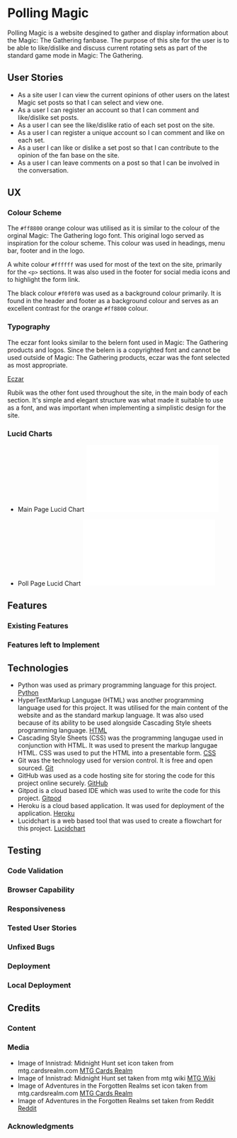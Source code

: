 # Polling Magic

Polling Magic is a website desgined to gather and display information about the Magic: The Gathering fanbase. The purpose of this site for the user is to be able to like/dislike and discuss current rotating sets as part of the standard game mode in Magic: The Gathering.

## User Stories

- As a site user I can view the current opinions of other users on the latest Magic set posts so that I can select and view one.
- As a user I can register an account so that I can comment and like/dislike set posts.
- As a user I can see the like/dislike ratio of each set post on the site.
- As a user I can register a unique account so I can comment and like on each set.
- As a user I can like or dislike a set post so that I can contribute to the opinion of the fan base on the site.
- As a user I can leave comments on a post so that I can be involved in the conversation.

## UX

### Colour Scheme

The `#ff8800` orange colour was utilised as it is similar to the colour of the orginal Magic: The Gathering logo font. This original logo served as inspiration for the colour scheme. This colour was used in headings, menu bar, footer and in the logo.

A white colour `#ffffff` was used for most of the text on the site, primarily for the `<p>` sections. It was also used in the footer for social media icons and to highlight the form link.

The black colour `#f0f0f0` was used as a background colour primarily. It is found in the header and footer as a background colour and serves as an excellent contrast for the orange `#ff8800` colour. 

### Typography

The eczar font looks similar to the belern font used in Magic: The Gathering products and logos. Since the belern is a copyrighted font and cannot be used outside of Magic: The Gathering products, eczar was the font selected as most appropriate.

[Eczar](https://fonts.google.com/specimen/Eczar)

Rubik was the other font used throughout the site, in the main body of each section. It's simple and elegant structure was what made it suitable to use as a font, and was important when implementing a simplistic design for the site.

### Lucid Charts

- Main Page Lucid Chart
![Lucid Chart Main Page](documents/lucid-charts/poll-magic-main-pg.pdf)

- Poll Page Lucid Chart
![Lucid Chart Poll Page](documents/lucid-charts/poll-magic-poll-pg.pdf)

## Features

### Existing Features

### Features left to Implement

## Technologies

- Python was used as primary programming language for this project. [Python](https://en.wikipedia.org/wiki/Python_(programming_language))
- HyperTextMarkup Langugae (HTML) was another programming language used for this project. It was utilised for the main content of the website and as the standard markup language. It was also used because of its ability to be used alongside Cascading Style sheets programming language. [HTML](https://en.wikipedia.org/wiki/HTML)
- Cascading Style Sheets (CSS) was the programming langugae used in conjunction with HTML. It was used to present the markup langugae HTML. CSS was used to put the HTML into a presentable form. [CSS](https://en.wikipedia.org/wiki/CSS)
- Git was the technology used for version control. It is free and open sourced. [Git](https://git-scm.com/)
- GitHub was used as a code hosting site for storing the code for this project online securely. [GitHub](https://github.com/)
- Gitpod is a cloud based IDE which was used to write the code for this project. [Gitpod](https://www.gitpod.io/)
- Heroku is a cloud based application. It was used for deployment of the application. [Heroku](https://www.heroku.com/home)
- Lucidchart is a web based tool that was used to create a flowchart for this project. [Lucidchart](https://bit.ly/3rgpbku)

## Testing

### Code Validation

### Browser Capability

### Responsiveness

### Tested User Stories

### Unfixed Bugs

### Deployment

### Local Deployment

## Credits

### Content

### Media

- Image of Innistrad: Midnight Hunt set icon taken from mtg.cardsrealm.com [MTG Cards Realm](https://mtg.cardsrealm.com/en-us/sets/smid-innistrad--midnight-hunt-substitute-cards)
- Image of Innistrad: Midnight Hunt set taken from mtg wiki [MTG Wiki](https://mtg.fandom.com/wiki/Innistrad:_Midnight_Hunt)
- Image of Adventures in the Forgotten Realms set icon taken from mtg.cardsrealm.com [MTG Cards Realm](https://mtg.cardsrealm.com/en-us/sets/tafr-adventures-in-the-forgotten-realms-tokens)
- Image of Adventures in the Forgotten Realms set taken from Reddit [Reddit](https://www.reddit.com/r/magicTCG/comments/nul0ek/what_are_your_predictions_and_expectations_for/)

### Acknowledgments